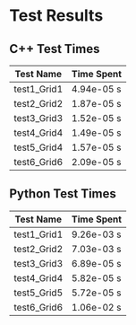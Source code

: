 # Test Results

## C++ Test Times

| Test Name | Time Spent |
| --- | --- |
| test1_Grid1 | 4.94e-05 s |
| test2_Grid2 | 1.87e-05 s |
| test3_Grid3 | 1.52e-05 s |
| test4_Grid4 | 1.49e-05 s |
| test5_Grid4 | 1.57e-05 s |
| test6_Grid6 | 2.09e-05 s |

## Python Test Times

| Test Name | Time Spent |
| --- | --- |
| test1_Grid1 | 9.26e-03 s |
| test2_Grid2 | 7.03e-03 s |
| test3_Grid3 | 6.89e-05 s |
| test4_Grid4 | 5.82e-05 s |
| test5_Grid5 | 5.72e-05 s |
| test6_Grid6 | 1.06e-02 s |
